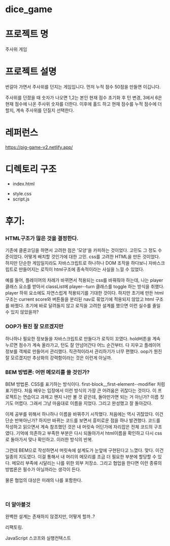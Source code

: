 # dice_game

# 프로젝트 명

주사위 게임

# 프로젝트 설명

번갈아 가면서 주사위를 던지는 게임입니다. 먼저 누적 점수 50점을 만들면 이깁니다.

주사위를 던졌을 때 숫자가 나오면 1,2는 본인 현재 점수 초기화 후 턴 변경, 3에서 6은 현재 점수에 나온 주사위 숫자를 더한다. 이후에 홀드 하고 현재 점수를 누적 점수에 더할지, 계속 주사위를 던질지 선택한다.

# 레퍼런스

https://pig-game-v2.netlify.app/

# 디렉토리 구조

- index.html

<body>
    <!-- html 코드는 여기에 입력하고 아래에 script.js 파일을 삽입합니다 -->
  <script src="script.js"></script>
</body>

- style.css
- script.js


# 후기:

### HTML구조가 많은 것을 결정한다.

기존에 클론코딩을 하면서 고려한 점은 '모양'을 카피하는 것이었다. 고민도 그 정도 수준이었다. 어떻게 배치할 것인가에 대한 고민. css를 고려한 HTML을 만든 것이었다. 하지만 단순한 게임일지라도 자바스크립트로 하나하나 DOM 조작을 하다보니 자바스크립트로 만들어지는 로직이  html구조에 종속적이라는 사실을 느낄 수 있었다.  

예를 들어, 플레이어의 차례가 바뀌면서 적용되는 css를 바꿔줘야 하는데, 나는 player클래스 요소를 받아서 classList에 player--turn 클래스를 toggle 하는 방식을 취했다. player 하위 요소에도 자연스럽게 적용되기를 기대한 것이다. 하지만 초기에 만든 html 구조는 current score와 버튼들을 분리된 nav로 묶었기에 적용되지 않았고 html 구조를 바꿨다. 초기에 바로 달려들지 않고 로직을 고려한 설계를 했으면 이런 실수를 줄일 수 있지 않았을까?


### OOP가 뭔진 잘 모르겠지만

하나하나 필요한 정보들을 자바스크립트로 만들다가 로직이 꼬였다. hold버튼을 계속 누르면 점수가 계속 올라가고, 턴도 잘 안넘어간다 어느 순간부터. 다 지우고 플레이어 정보를 객체로 만들어서 관리했다. 직관적이라서 관리하기가 너무 편했다. oop가 뭔진 잘 모르겠지만 추상화의 강력함이라는 것은 이런게 아닐까.

### BEM 방법론: 어떤 메모리를 쓸 것인가?

BEM 방법론. CSS를 표기하는 방식이다. first-block__first-element--modifier 처럼 표기한다. 처음 배우는 입장에서 이런 방식의 가장 큰 어려움은 귀찮다는 것이다. 이 프로젝트는 연습이고 과제고 왠지 나만 볼 것 같은데, 돌아만가면 되는 거 아닌가? 이름 짓기도 어렵다. 그래서 그냥 마음대로 이름을 지었다. 그리고 완성했고 잘 돌아갔다. 

이제 공부를 위해서 하나하나 이름을 바꿔주기 시작했다. 처음에는 역시 귀찮았다. 이건 단순 반복아닌가? 하지만 바뀌는 코드를 보면서 흥미로운 점을 하나 발견했다. 코드를 작성하고 읽으면서 계속 참조했던 것은 내 머릿속 어딘가에 자리잡은 전체 코드의 구조였다. 기억에 의존하고 부족한 부분은 다시 되돌아가서 html이름을 확인하고 다시 css로 돌아가서 맞나 확인하고. 이러한 방식의 반복. 

그런데 BEM으로 작성하면서 머릿속에 설계도가 눈앞에 구현된다고 느꼈다. 맞다. 이건 일종의 지도였다. 이걸 통해서 내 머리의 메모리를 조금 더 필요한 부분에 할당할 수 있다. 메모리 부족에 시달리는 나를 위한 외부 저장소. 그리고 협업을 한다면 이런 종류의 방법론은 필수가 아닐까라는 생각이 든다. 

물론 협업의 대상은 미래의 나를 포함한다.

​

### 더 알아볼것

완벽한 설계는 존재하지 않겠지만, 어떻게 할까..?

리팩토링. 

JavaScript 스코프와 실행컨텍스트
